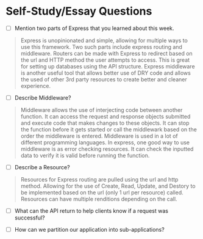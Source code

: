 # Self-Study/Essay Questions

- [ ] Mention two parts of Express that you learned about this week.  

> Express is unopinionated and simple, allowing for multiple ways to use this framework. Two such parts include express routing and middleware. Routers can be made with Express to redirect based on the url and HTTP method the user attempts to access. This is great for setting up databases using the API structure. Express middleware is another useful tool that allows better use of DRY code and allows the used of other 3rd party resources to create better and cleaner experience.

- [ ] Describe Middleware?

> Middleware allows the use of interjecting code between another function. It can access the request and response objects submitted and execute code that makes changes to these objects. It can stop the function before it gets started or call the middlewark based on the order the middleware is entered. Middleware is used in a lot of different programming languages. In express, one good way to use middleware is as error checking resources. It can check the inputted data to verify it is valid before running the function. 

- [ ] Describe a Resource?

> Resources for Express routing are pulled using the url and http method. Allowing for the use of Create, Read, Update, and Destory to be implemented based on the url (only 1 url per resource) called. Resources can have multiple renditions depending on the call.

- [ ] What can the API return to help clients know if a request was successful?

- [ ] How can we partition our application into sub-applications?

